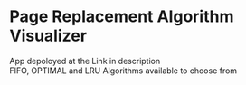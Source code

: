 # Page Replacement Algorithm Visualizer
App depoloyed at the Link in description
<br>
FIFO, OPTIMAL and LRU Algorithms available to choose from
